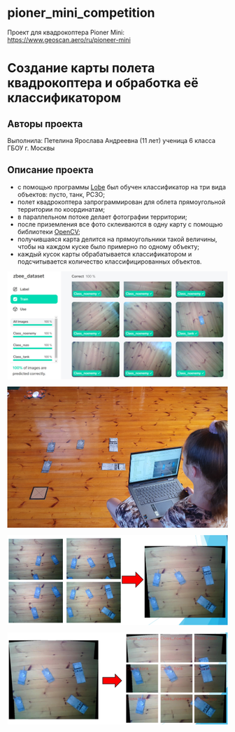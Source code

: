 # pioner_mini_competition
Проект для квадрокоптера Pioner Mini: https://www.geoscan.aero/ru/pioneer-mini

Создание карты полета квадрокоптера и обработка её классификатором
==========================

Авторы проекта
----------------

Выполнила: Петелина Ярослава Андреевна (11 лет) ученица 6 класса ГБОУ г. Москвы 

Описание проекта
----------------

* с помощью программы [Lobe](https://www.lobe.ai/) был обучен классификатор на три вида объектов: пусто, танк, РСЗО;
* полет квадрокоптера запрограммирован для облета прямоугольной территории по координатам;
* в параллельном потоке делает фотографии территории;
* после приземления все фото склеиваются в одну карту с помощью библиотеки [OpenCV](https://opencv.org/);
* получившаяся карта делится на прямоугольники такой величины, чтобы на каждом куске было примерно по одному объекту;
* каждый кусок карты обрабатывается классификатором и подсчитывается количество классифицированных объектов.

![alt text](https://github.com/LavaLina/pioner_mini_competition/blob/main/docs/build/html/_images/correct_training.jpg?raw=true)

![alt text](https://github.com/LavaLina/pioner_mini_competition/blob/main/docs/build/html/_images/flight_and_photo.jpg?raw=true)

![alt text](https://github.com/LavaLina/pioner_mini_competition/blob/main/docs/build/html/_images/stitching.jpg?raw=true)

![alt text](https://github.com/LavaLina/pioner_mini_competition/blob/main/docs/build/html/_images/crop.jpg?raw=true)
